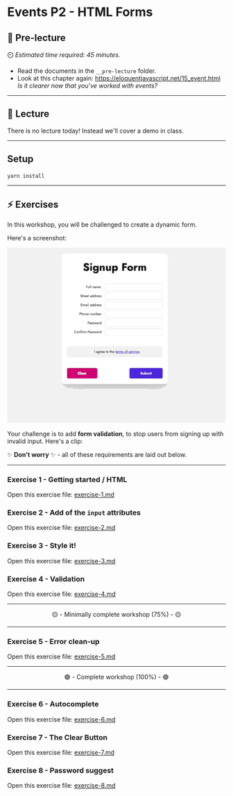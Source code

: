 # Events P2 - HTML Forms

## 🦊 Pre-lecture

⏲️ _Estimated time required: 45 minutes._

- Read the documents in the `__pre-lecture` folder.
- Look at this chapter again: https://eloquentjavascript.net/15_event.html _Is it clearer now that you've worked with events?_

---

## 🦉 Lecture

There is no lecture today! Instead we'll cover a demo in class.

---

## Setup

```
yarn install
```

---

## ⚡ Exercises

In this workshop, you will be challenged to create a dynamic form.

Here's a screenshot:

![Walkthrough of all validations](./__lecture/assets/validations.gif)

Your challenge is to add **form validation**, to stop users from signing up with invalid input. Here's a clip:

✨ **Don't worry** ✨ - all of these requirements are laid out below.

---

### Exercise 1 - Getting started / HTML

Open this exercise file: [exercise-1.md](__workshop/_readme-files/exercise-1.md)

### Exercise 2 - Add of the `input` attributes

Open this exercise file: [exercise-2.md](__workshop/_readme-files/exercise-2.md)

### Exercise 3 - Style it!

Open this exercise file: [exercise-3.md](__workshop/_readme-files/exercise-3.md)

### Exercise 4 - Validation

Open this exercise file: [exercise-4.md](__workshop/_readme-files/exercise-4.md)

---

<center>🟡 - Minimally complete workshop (75%) - 🟡</center>

---

### Exercise 5 - Error clean-up

Open this exercise file: [exercise-5.md](__workshop/_readme-files/exercise-5.md)

---

<center>🟢 - Complete workshop (100%) - 🟢</center>

---

### Exercise 6 - Autocomplete

Open this exercise file: [exercise-6.md](__workshop/_readme-files/exercise-6.md)

### Exercise 7 - The Clear Button

Open this exercise file: [exercise-7.md](__workshop/_readme-files/exercise-7.md)

### Exercise 8 - Password suggest

Open this exercise file: [exercise-8.md](__workshop/_readme-files/exercise-8.md)
